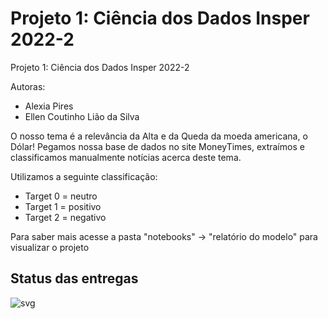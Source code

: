 # Projeto 1: Ciência dos Dados Insper 2022-2

Projeto 1: Ciência dos Dados Insper 2022-2

Autoras: 
- Alexia Pires
- Ellen Coutinho Lião da Silva

O nosso tema é a relevância da Alta e da Queda da moeda americana, o Dólar! Pegamos nossa base de dados no site MoneyTimes, extraímos e classificamos manualmente notícias acerca deste tema.

Utilizamos a seguinte classificação:
- Target 0 = neutro
- Target 1 = positivo
- Target 2 = negativo

Para saber mais acesse a pasta "notebooks" -> "relatório do modelo" para visualizar o projeto



## Status das entregas

![svg](http://3.142.157.80/webhook2/cdados/test/svg/insper-classroom/22-2a-cd-p1-grupo_alexiabp)
